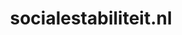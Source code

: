 ---
layout: post
title:  "socialestabiliteit.nl"
internal_url:  "/data/socialestabiliteit.nl.html"
categories: dutchgov
---